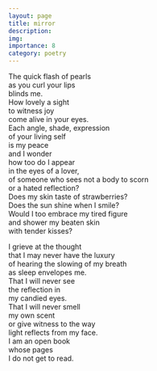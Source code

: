 ```yaml
---
layout: page
title: mirror
description: 
img:
importance: 8
category: poetry
---
```


The quick flash of pearls <br/>
as you curl your lips <br/>
blinds me. <br/>
How lovely a sight <br/>
to witness joy <br/>
come alive in your eyes. <br/>
Each angle, shade, expression <br/>
of your living self <br/>
is my peace <br/>
and I wonder <br/>
how too do I appear <br/>
in the eyes of a lover, <br/>
of someone who sees not a body to scorn <br/>
or a hated reflection? <br/>
Does my skin taste of strawberries? <br/>
Does the sun shine when I smile? <br/>
Would I too embrace my tired figure <br/>
and shower my beaten skin <br/>
with tender kisses?

I grieve at the thought <br/>
that I may never have the luxury <br/>
of hearing the slowing of my breath <br/>
as sleep envelopes me. <br/>
That I will never see <br/>
the reflection in <br/>
my candied eyes. <br/>
That I will never smell <br/>
my own scent <br/>
or give witness to the way <br/>
light reflects from my face. <br/>
I am an open book <br/>
whose pages <br/>
I do not get to read. 
<!-- I have been sentenced <br/>
to eternal blindness <br/>
of the physical manifestations <br/>
matching the universe within me. <br/>
How well can I know myself <br/>
if I am but <br/>
omniscient and ignorant. -->